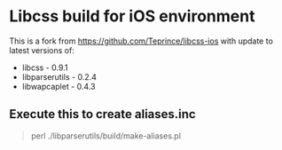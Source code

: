 # Libcss build for iOS environment

This is a fork from https://github.com/Teprince/libcss-ios with update to latest versions of:

 - libcss - 0.9.1
 - libparserutils - 0.2.4
 - libwapcaplet - 0.4.3

## Execute this to create aliases.inc
> perl ./libparserutils/build/make-aliases.pl